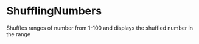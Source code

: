 # ShufflingNumbers
Shuffles ranges of number from 1-100 and displays the shuffled number in the range
